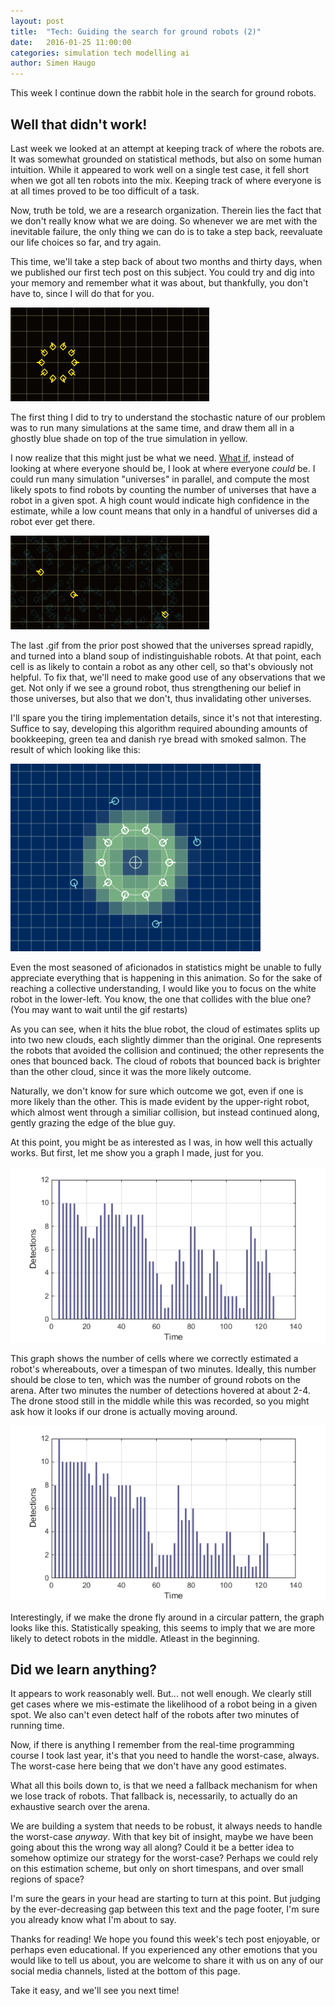 ```yaml
---
layout: post
title:  "Tech: Guiding the search for ground robots (2)"
date:   2016-01-25 11:00:00
categories: simulation tech modelling ai
author: Simen Haugo
---
```


This week I continue down the rabbit hole in the search for ground robots.

Well that didn't work!
----------------------
Last week we looked at an attempt at keeping track of where the robots are. It was somewhat grounded on statistical methods, but also on some human intuition. While it appeared to work well on a single test case, it fell short when we got all ten robots into the mix. Keeping track of where everyone is at all times proved to be too difficult of a task.

Now, truth be told, we are a research organization. Therein lies the fact that we don't really know what we are doing. So whenever we are met with the inevitable failure, the only thing we can do is to take a step back, reevaluate our life choices so far, and try again.

This time, we'll take a step back of about two months and thirty days, when we published our first tech post on this subject. You could try and dig into your memory and remember what it was about, but thankfully, you don't have to, since I will do that for you.

![Many simulations (1)](/public/assets/tech-guiding-search-2/simulation-1.gif)

The first thing I did to try to understand the stochastic nature of our problem was to run many simulations at the same time, and draw them all in a ghostly blue shade on top of the true simulation in yellow.

I now realize that this might just be what we need. [What if](https://what-if.xkcd.com/), instead of looking at where everyone should be, I look at where everyone _could_ be. I could run many simulation "universes" in parallel, and compute the most likely spots to find robots by counting the number of universes that have a robot in a given spot. A high count would indicate high confidence in the estimate, while a low count means that only in a handful of universes did a robot ever get there.

![Many simulations (2)](/public/assets/tech-guiding-search-2/simulation-3.gif)

The last .gif from the prior post showed that the universes spread rapidly, and turned into a bland soup of indistinguishable robots. At that point, each cell is as likely to contain a robot as any other cell, so that's obviously not helpful. To fix that, we'll need to make good use of any observations that we get. Not only if we see a ground robot, thus strengthening our belief in those universes, but also that we don't, thus invalidating other universes.

I'll spare you the tiring implementation details, since it's not that interesting. Suffice to say, developing this algorithm required abounding amounts of bookkeeping, green tea and danish rye bread with smoked salmon. The result of which looking like this:

![Tracking](/public/assets/tech-guiding-search-2/tracking-1.gif)

Even the most seasoned of aficionados in statistics might be unable to fully appreciate everything that is happening in this animation. So for the sake of reaching a collective understanding, I would like you to focus on the white robot in the lower-left. You know, the one that collides with the blue one? (You may want to wait until the gif restarts)

As you can see, when it hits the blue robot, the cloud of estimates splits up into two new clouds, each slightly dimmer than the original. One represents the robots that avoided the collision and continued; the other represents the ones that bounced back. The cloud of robots that bounced back is brighter than the other cloud, since it was the more likely outcome.

Naturally, we don't know for sure which outcome we got, even if one is more likely than the other. This is made evident by the upper-right robot, which almost went through a similiar collision, but instead continued along, gently grazing the edge of the blue guy.

At this point, you might be as interested as I was, in how well this actually works. But first, let me show you a graph I made, just for you.

![Detections (1)](/public/assets/tech-guiding-search-2/detections-1.png)

This graph shows the number of cells where we correctly estimated a robot's whereabouts, over a timespan of two minutes. Ideally, this number should be close to ten, which was the number of ground robots on the arena. After two minutes the number of detections hovered at about 2-4. The drone stood still in the middle while this was recorded, so you might ask how it looks if our drone is actually moving around.

![Detections (2)](/public/assets/tech-guiding-search-2/detections-2.png)

Interestingly, if we make the drone fly around in a circular pattern, the graph looks like this. Statistically speaking, this seems to imply that we are more likely to detect robots in the middle. Atleast in the beginning.

Did we learn anything?
----------------------
It appears to work reasonably well. But... not well enough. We clearly still get cases where we mis-estimate the likelihood of a robot being in a given spot. We also can't even detect half of the robots after two minutes of running time.

Now, if there is anything I remember from the real-time programming course I took last year, it's that you need to handle the worst-case, always. The worst-case here being that we don't have any good estimates.

What all this boils down to, is that we need a fallback mechanism for when we lose track of robots. That fallback is, necessarily, to actually do an exhaustive search over the arena.

We are building a system that needs to be robust, it always needs to handle the worst-case _anyway_. With that key bit of insight, maybe we have been going about this the wrong way all along? Could it be a better idea to somehow optimize our strategy for the worst-case? Perhaps we could rely on this estimation scheme, but only on short timespans, and over small regions of space?

I'm sure the gears in your head are starting to turn at this point. But judging by the ever-decreasing gap between this text and the page footer, I'm sure you already know what I'm about to say.

Thanks for reading! We hope you found this week's tech post enjoyable, or perhaps even educational. If you experienced any other emotions that you would like to tell us about, you are welcome to share it with us on any of our social media channels, listed at the bottom of this page.

Take it easy, and we'll see you next time!
